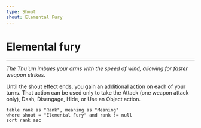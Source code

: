 ```yaml
---
type: Shout
shout: Elemental Fury
---
```

# Elemental fury
---
*The Thu'um imbues your arms with the speed of wind, allowing for faster weapon strikes.*

Until the shout effect ends, you gain an additional action on each of your turns. That action can be used only to take the Attack (one weapon attack only), Dash, Disengage, Hide, or Use an Object action.

```dataview
table rank as "Rank", meaning as "Meaning"
where shout = "Elemental Fury" and rank != null
sort rank asc
```